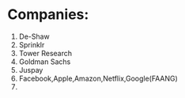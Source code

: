 # Companies:

1. De-Shaw
2. Sprinklr
3. Tower Research
4. Goldman Sachs
5. Juspay
6. Facebook,Apple,Amazon,Netflix,Google(FAANG)
7. 